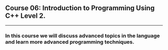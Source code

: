 ## Course 06: Introduction to Programming Using C++ Level 2.

---

### In this course we will discuss advanced topics in the language and learn more advanced programming techniques.
